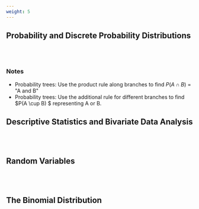 ```yaml
---
weight: 5
---
```


## Probability and Discrete Probability Distributions
<br><br>

### Notes


* Probability trees: Use the product rule along branches to find $P( A \cap B )$   = "A and B"
* Probability trees: Use the additional rule for different branches to find $P(A \cup B) $ representing A or B.


## Descriptive Statistics and Bivariate Data Analysis
<br><br>

## Random Variables
<br><br>

## The Binomial Distribution
<br><br>